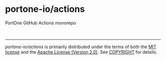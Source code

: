 portone-io/actions
========
PortOne GitHub Actions monorepo

&nbsp;

--------
*portone-io/actions* is primarily distributed under the terms of both the [MIT
license] and the [Apache License (Version 2.0)]. See [COPYRIGHT] for details.

[MIT license]: LICENSE-MIT
[Apache License (Version 2.0)]: LICENSE-APACHE
[COPYRIGHT]: COPYRIGHT
